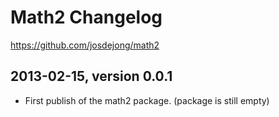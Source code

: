 # Math2 Changelog
https://github.com/josdejong/math2


## 2013-02-15, version 0.0.1

- First publish of the math2 package. (package is still empty)
